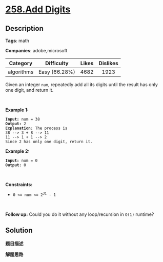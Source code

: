 # [258.Add Digits](https://leetcode.com/problems/add-digits/description/)

## Description

**Tags**: math

**Companies**: adobe,microsoft

| Category | Difficulty | Likes | Dislikes |
| :------: | :--------: | :---: | :------: |
| algorithms | Easy (66.28%) | 4682 | 1923 |

<p>Given an integer <code>num</code>, repeatedly add all its digits until the result has only one digit, and return it.</p>
<p>&nbsp;</p>
<p><strong class="example">Example 1:</strong></p>
<pre><code><strong>Input:</strong> num = 38
<strong>Output:</strong> 2
<strong>Explanation:</strong> The process is
38 --&gt; 3 + 8 --&gt; 11
11 --&gt; 1 + 1 --&gt; 2 
Since 2 has only one digit, return it.</code></pre>
<p><strong class="example">Example 2:</strong></p>
<pre><code><strong>Input:</strong> num = 0
<strong>Output:</strong> 0</code></pre>
<p>&nbsp;</p>
<p><strong>Constraints:</strong></p>
<ul>
  <li><code>0 &lt;= num &lt;= 2<sup>31</sup> - 1</code></li>
</ul>
<p>&nbsp;</p>
<p><strong>Follow up:</strong> Could you do it without any loop/recursion in <code>O(1)</code> runtime?</p>

## Solution

**题目描述**

**解题思路**
